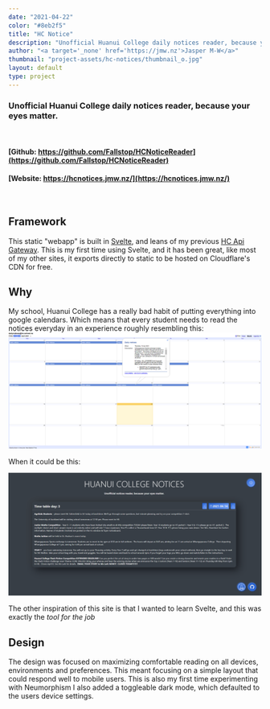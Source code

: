 ```yaml
---
date: "2021-04-22"
color: "#8eb2f5"
title: "HC Notice"
description: "Unofficial Huanui College daily notices reader, because your eyes matter."
author: "<a target='_none' href='https://jmw.nz'>Jasper M-W</a>"
thumbnail: "project-assets/hc-notices/thumbnail_o.jpg"
layout: default
type: project
---
```


### Unofficial Huanui College daily notices reader, because your eyes matter.

<br/>

#### [Github: https://github.com/Fallstop/HCNoticeReader](https://github.com/Fallstop/HCNoticeReader)

#### [Website: https://hcnotices.jmw.nz/](https://hcnotices.jmw.nz/)

<br/>

## Framework

This static "webapp" is built in [Svelte](https://svelte.dev/), and leans of my previous [HC Api Gateway](/projects/hc-tools). This is my first time using Svelte, and it has been great, like most of my other sites, it exports directly to static to be hosted on Cloudflare's CDN for free.

## Why
My school, Huanui College has a really bad habit of putting everything into google calendars. Which means that every student needs to read the notices everyday in an experience roughly resembling this:
![Tiny Box with a lot of text inside](/project-assets/hc-notices/CalenderScreenshot_o.png)

When it could be this:

![New Design](/project-assets/hc-notices/HCNoticesScreenshot_o.png)

The other inspiration of this site is that I wanted to learn Svelte, and this was exactly the *tool for the job*

## Design

The design was focused on maximizing comfortable reading on all devices, environments and preferences. This meant focusing on a simple layout that could respond well to mobile users. This is also my first time experimenting with Neumorphism I also added a toggleable dark mode, which defaulted to the users device settings.